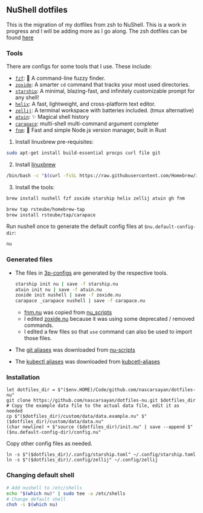## NuShell dotfiles

This is the migration of my dotfiles from zsh to NuShell. This is a work in progress and I will be adding more as I go along.
The zsh dotfiles can be found [here](https://github.com/nascarsayan/init-linux/tree/master/home/.oh-my-zsh/custom)

### Tools

There are configs for some tools that I use. These include:
- [`fzf`](https://github.com/junegunn/fzf): 🌸 A command-line fuzzy finder.
- [`zoxide`](https://github.com/ajeetdsouza/zoxide): A smarter `cd` command that tracks your most used directories.
- [`starship`](https://github.com/starship/starship): A minimal, blazing-fast, and infinitely customizable prompt for any shell!
- [`helix`](https://github.com/helix-editor/helix): A fast, lightweight, and cross-platform text editor.
- [`zellij`](https://github.com/zellij-org/zellij): A terminal workspace with batteries included. (tmux alternative)
- [`atuin`](https://github.com/atuinsh/atuin): ✨ Magical shell history
- [`carapace`](https://github.com/rsteube/carapace-bin): multi-shell multi-command argument completer
- [`fnm`](https://github.com/Schniz/fnm): 🚀 Fast and simple Node.js version manager, built in Rust

1. Install linuxbrew pre-requisites:

```sh
sudo apt-get install build-essential procps curl file git
```

2. Install [linuxbrew](https://docs.brew.sh/Homebrew-on-Linux)

```sh
/bin/bash -c "$(curl -fsSL https://raw.githubusercontent.com/Homebrew/install/HEAD/install.sh)"
```

3. Install the tools:

```sh
brew install nushell fzf zoxide starship helix zellij atuin gh fnm

brew tap rsteube/homebrew-tap
brew install rsteube/tap/carapace
```

Run nushell once to generate the default config files at `$nu.default-config-dir`:

```sh
nu
```


### Generated files

- The files in [3p-configs](./3p-configs/) are generated by the respective tools.
    ```sh
    starship init nu | save -f starship.nu
    atuin init nu | save -f atuin.nu
    zoxide init nushell | save -f zoxide.nu
    carapace _carapace nushell | save -f carapace.nu
    ```
    - [fnm.nu](./3p-configs/fnm.nu) was copied from [nu_scripts](https://github.com/nushell/nu_scripts/blob/main/modules/fnm/fnm.nu)
    - I edited [zoxide.nu](./3p-configs/zoxide.nu) because it was using some deprecated / removed commands.
    - I edited a few files so that `use` command can also be used to import those files.

- The [git aliases](./aliases/git.nu) was downloaded from [nu-scripts](https://github.com/nushell/nu_scripts/blob/main/aliases/git/git-aliases.nu)

- The [kubectl aliases](./aliases/kubectl.nu) was downloaded from [kubcetl-aliases](https://github.com/nascarsayan/kubectl-aliases)

### Installation

```nu
let dotfiles_dir = $"($env.HOME)/Code/github.com/nascarsayan/dotfiles-nu"
git clone https://github.com/nascarsayan/dotfiles-nu.git $dotfiles_dir
# Copy the example data file to the actual data file, edit it as needed
cp $"($dotfiles_dir)/custom/data/data.example.nu" $"($dotfiles_dir)/custom/data/data.nu"
(char newline) + $"source ($dotfiles_dir)/init.nu" | save --append $"($nu.default-config-dir)/config.nu"
```

Copy other config files as needed.

```nu
ln -s $"($dotfiles_dir)/.config/starship.toml" ~/.config/starship.toml
ln -s $"($dotfiles_dir)/.config/zellij" ~/.config/zellij
```

### Changing default shell

```sh
# Add nushell to /etc/shells
echo "$(which nu)" | sudo tee -a /etc/shells
# Change default shell
chsh -s $(which nu)
```
